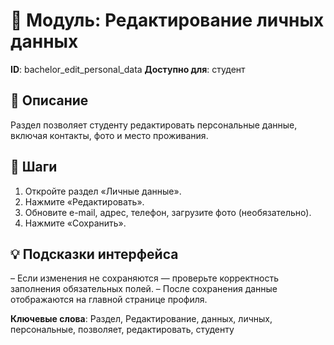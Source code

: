 # 📘 Модуль: Редактирование личных данных
**ID**: bachelor_edit_personal_data
**Доступно для**: студент

## 📝 Описание
Раздел позволяет студенту редактировать персональные данные, включая контакты, фото и место проживания.

## 🩜 Шаги
1. Откройте раздел «Личные данные».
2. Нажмите «Редактировать».
3. Обновите e-mail, адрес, телефон, загрузите фото (необязательно).
4. Нажмите «Сохранить».

## 💡 Подсказки интерфейса
– Если изменения не сохраняются — проверьте корректность заполнения обязательных полей.
– После сохранения данные отображаются на главной странице профиля.

**Ключевые слова**: Раздел, Редактирование, данных, личных, персональные, позволяет, редактировать, студенту
